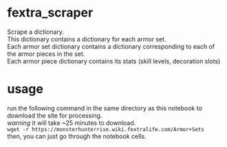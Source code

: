# fextra_scraper
Scrape a dictionary.  
This dictionary contains a dictionary for each armor set.  
Each armor set dictionary contains a dictionary corresponding to each of the armor pieces in the set.  
Each armor piece dictionary contains its stats (skill levels, decoration slots)

# usage
run the following command in the same directory as this notebook to download the site for processing.  
*warning* it will take ~25 minutes to download.  
`wget -r https://monsterhunterrise.wiki.fextralife.com/Armor+Sets`  
then, you can just go through the notebook cells.  
